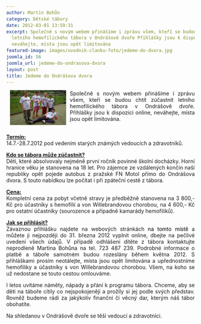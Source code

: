 ```yaml
---
author: Martin Bohůn
category: Dětské tábory
date: 2012-03-01 13:59:31
excerpt: Společně s novým webem přinášíme i zprávu všem, kteří se budou chtít zúčastnit
  letního hemofilického tábora v Ondrášově dvoře Přihlášky jsou k dispozici online,
  neváhejte, místa jsou opět limitována
featured-image: images/uvodnik-clanku-foto/jedeme-do-dvora.jpg
joomla_id: 56
joomla_url: jedeme-do-ondrasova-dvora
layout: post
title: Jedeme do Ondrášova dvora
---
```


<p style="text-align: justify;"><img src="images/uvodnik-clanku-foto/jedeme-do-dvora.jpg" border="0" width="150" height="93px" style="float: left; margin-left: 10px; margin-right: 10px;" />Společně s novým webem přinášíme i zprávu všem, kteří se budou chtít zúčastnit letního hemofilického tábora v Ondrášově dvoře. Přihlášky jsou k dispozici online, neváhejte, místa jsou opět limitována.</p>

<p style="text-align: justify;"><span style="text-decoration: underline;"><strong><br />Termín:</strong></span><br />14.7.-28.7.2012 pod vedením starých známých vedoucích a zdravotníků.</p>
<p style="text-align: justify;"><span style="text-decoration: underline;"><strong>Kdo se tábora</strong></span><span style="text-decoration: underline;"><strong> může zúčastnit?</strong></span><br />Děti, které absolvovaly nejméně první ročník povinné školní docházky. Horní hranice věku je stanovena na 18 let. Pro zájemce ze vzdálených končin naší republiky opět pojede autobus z pražské FN Motol přímo do Ondrášova dvora. S touto nabídkou lze počítat i při zpáteční cestě z tábora.</p>
<p style="text-align: justify;"><span style="text-decoration: underline;"><strong>Cena:</strong></span><br />Kompletní cena za pobyt včetně stravy je předběžně stanovena na 3 800,- Kč pro účastníky s hemofilií a von Willebrandovou chorobou, na 4 600,- Kč pro ostatní účastníky (sourozence a případně kamarády hemofiliků).</p>
<p style="text-align: justify;"><span style="text-decoration: underline;"><strong>Jak se přihlásit?</strong></span><br />Závaznou přihlášku najdete na webových stránkách <span style="color: #000000;">na tomto místě</span> a můžete ji nejpozději do 31. března 2012 vyplnit online, dbejte na pečlivé uvedení všech údajů. V případě odhlášení dítěte z tábora kontaktujte neprodleně Martina Bohůna na tel. 723 487 239. Podrobné informace o platbě a táboře samotném budou rozeslány během května 2012. S přihláškami prosím neotálejte, místa jsou opět limitována a upřednostníme hemofiliky a účastníky s von Willebrandovou chorobou. Všem, na koho se už nedostane se touto cestou omlouváme. </p>
<p style="text-align: justify;">I letos uvítáme náměty, nápady a přání k programu tábora. Chceme, aby se děti na táboře cítily co nejspokojeněji a prožily si jej podle svých představ. Rovněž budeme rádi za jakýkoliv finanční či věcný dar, kterým náš tábor obohatíte.</p>
<p style="text-align: justify;">Na shledanou v Ondrášově dvoře se těší vedoucí a zdravotníci.</p>